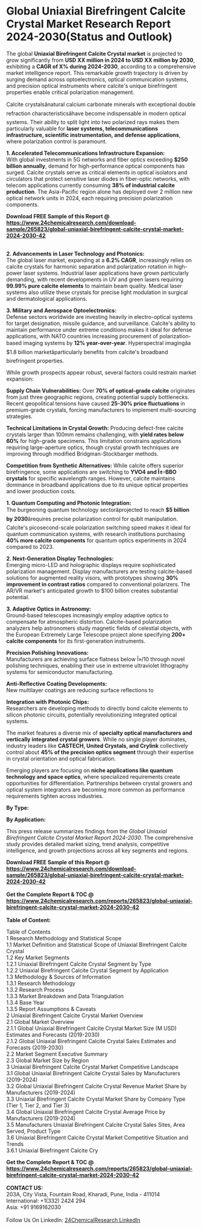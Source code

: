 <h1>Global Uniaxial Birefringent Calcite Crystal Market Research Report 2024-2030(Status and Outlook)</h1><p>The global <strong>Uniaxial Birefringent Calcite Crystal market</strong> is projected to grow significantly from <strong>USD XX million in 2024 to USD XX million by 2030</strong>, exhibiting a <strong>CAGR of X% during 2024-2030</strong>, according to a comprehensive market intelligence report. This remarkable growth trajectory is driven by surging demand across optoelectronics, optical communication systems, and precision optical instruments where calcite's unique birefringent properties enable critical polarization management.</p><p>Calcite crystalsânatural calcium carbonate minerals with exceptional double refraction characteristicsâhave become indispensable in modern optical systems. Their ability to split light into two polarized rays makes them particularly valuable for <strong>laser systems, telecommunications infrastructure, scientific instrumentation, and defense applications</strong>, where polarization control is paramount.</p><p><strong>1. Accelerated Telecommunications Infrastructure Expansion:</strong><br>
With global investments in 5G networks and fiber optics exceeding <strong>$250 billion annually</strong>, demand for high-performance optical components has surged. Calcite crystals serve as critical elements in optical isolators and circulators that protect sensitive laser diodes in fiber-optic networks, with telecom applications currently consuming <strong>38% of industrial calcite production</strong>. The Asia-Pacific region alone has deployed over 2 million new optical network units in 2024, each requiring precision polarization components.</p><div><b>Download FREE Sample of this Report @ 
            <a href="https://www.24chemicalresearch.com/download-sample/265823/global-uniaxial-birefringent-calcite-crystal-market-2024-2030-42">
            https://www.24chemicalresearch.com/download-sample/265823/global-uniaxial-birefringent-calcite-crystal-market-2024-2030-42</a></b></div><br><p><strong>2. Advancements in Laser Technology and Photonics:</strong><br>
The global laser market, expanding at a <strong>6.2% CAGR</strong>, increasingly relies on calcite crystals for harmonic separation and polarization rotation in high-power laser systems. Industrial laser applications have grown particularly demanding, with recent developments in UV and green lasers requiring <strong>99.99% pure calcite elements</strong> to maintain beam quality. Medical laser systems also utilize these crystals for precise light modulation in surgical and dermatological applications.</p><p><strong>3. Military and Aerospace Optoelectronics:</strong><br>
Defense sectors worldwide are investing heavily in electro-optical systems for target designation, missile guidance, and surveillance. Calcite's ability to maintain performance under extreme conditions makes it ideal for defense applications, with NATO countries increasing procurement of polarization-based imaging systems by <strong>12% year-over-year</strong>. Hyperspectral imagingâa $1.8 billion marketâparticularly benefits from calcite's broadband birefringent properties.</p><p>While growth prospects appear robust, several factors could restrain market expansion:</p><p><strong>Supply Chain Vulnerabilities:</strong> Over <strong>70% of optical-grade calcite</strong> originates from just three geographic regions, creating potential supply bottlenecks. Recent geopolitical tensions have caused <strong>25-30% price fluctuations</strong> in premium-grade crystals, forcing manufacturers to implement multi-sourcing strategies.</p><p><strong>Technical Limitations in Crystal Growth:</strong> Producing defect-free calcite crystals larger than 100mm remains challenging, with <strong>yield rates below 60%</strong> for high-grade specimens. This limitation constrains applications requiring large-aperture optics, though crystal growth techniques are improving through modified Bridgman-Stockbarger methods.</p><p><strong>Competition from Synthetic Alternatives:</strong> While calcite offers superior birefringence, some applications are switching to <strong>YVO4 and Î±-BBO crystals</strong> for specific wavelength ranges. However, calcite maintains dominance in broadband applications due to its unique optical properties and lower production costs.</p><p><strong>1. Quantum Computing and Photonic Integration:</strong><br>
The burgeoning quantum technology sectorâprojected to reach <strong>$5 billion by 2030</strong>ârequires precise polarization control for qubit manipulation. Calcite's picosecond-scale polarization switching speed makes it ideal for quantum communication systems, with research institutions purchasing <strong>40% more calcite components</strong> for quantum optics experiments in 2024 compared to 2023.</p><p><strong>2. Next-Generation Display Technologies:</strong><br>
Emerging micro-LED and holographic displays require sophisticated polarization management. Display manufacturers are testing calcite-based solutions for augmented reality visors, with prototypes showing <strong>30% improvement in contrast ratios</strong> compared to conventional polarizers. The AR/VR market's anticipated growth to $100 billion creates substantial potential.</p><p><strong>3. Adaptive Optics in Astronomy:</strong><br>
Ground-based telescopes increasingly employ adaptive optics to compensate for atmospheric distortion. Calcite-based polarization analyzers help astronomers study magnetic fields of celestial objects, with the European Extremely Large Telescope project alone specifying <strong>200+ calcite components</strong> for its first-generation instruments.</p><p><strong>Precision Polishing Innovations:</strong><br>
	Manufacturers are achieving surface flatness below Î»/10 through novel polishing techniques, enabling their use in extreme ultraviolet lithography systems for semiconductor manufacturing.</p><p><strong>Anti-Reflective Coating Developments:</strong><br>
	New multilayer coatings are reducing surface reflections to 
	</p><p><strong>Integration with Photonic Chips:</strong><br>
	Researchers are developing methods to directly bond calcite elements to silicon photonic circuits, potentially revolutionizing integrated optical systems.</p><p>The market features a diverse mix of <strong>specialty optical manufacturers and vertically integrated crystal growers</strong>. While no single player dominates, industry leaders like <strong>CASTECH, United Crystals, and Crylink</strong> collectively control about <strong>45% of the precision optics segment</strong> through their expertise in crystal orientation and optical fabrication.</p><p>Emerging players are focusing on <strong>niche applications like quantum technology and space optics</strong>, where specialized requirements create opportunities for differentiation. Partnerships between crystal growers and optical system integrators are becoming more common as performance requirements tighten across industries.</p><p><strong>By Type:</strong></p><p><strong>By Application:</strong></p><p>This press release summarizes findings from the <em>Global Uniaxial Birefringent Calcite Crystal Market Report 2024-2030</em>. The comprehensive study provides detailed market sizing, trend analysis, competitive intelligence, and growth projections across all key segments and regions.</p><div><b>Download FREE Sample of this Report @ 
            <a href="https://www.24chemicalresearch.com/download-sample/265823/global-uniaxial-birefringent-calcite-crystal-market-2024-2030-42">
            https://www.24chemicalresearch.com/download-sample/265823/global-uniaxial-birefringent-calcite-crystal-market-2024-2030-42</a></b></div><br><div><b>Get the Complete Report & TOC @ 
            <a href="https://www.24chemicalresearch.com/reports/265823/global-uniaxial-birefringent-calcite-crystal-market-2024-2030-42">
            https://www.24chemicalresearch.com/reports/265823/global-uniaxial-birefringent-calcite-crystal-market-2024-2030-42</a></b></div><br>
            <b>Table of Content:</b><p>Table of Contents<br />
1 Research Methodology and Statistical Scope<br />
1.1 Market Definition and Statistical Scope of Uniaxial Birefringent Calcite Crystal<br />
1.2 Key Market Segments<br />
1.2.1 Uniaxial Birefringent Calcite Crystal Segment by Type<br />
1.2.2 Uniaxial Birefringent Calcite Crystal Segment by Application<br />
1.3 Methodology & Sources of Information<br />
1.3.1 Research Methodology<br />
1.3.2 Research Process<br />
1.3.3 Market Breakdown and Data Triangulation<br />
1.3.4 Base Year<br />
1.3.5 Report Assumptions & Caveats<br />
2 Uniaxial Birefringent Calcite Crystal Market Overview<br />
2.1 Global Market Overview<br />
2.1.1 Global Uniaxial Birefringent Calcite Crystal Market Size (M USD) Estimates and Forecasts (2019-2030)<br />
2.1.2 Global Uniaxial Birefringent Calcite Crystal Sales Estimates and Forecasts (2019-2030)<br />
2.2 Market Segment Executive Summary<br />
2.3 Global Market Size by Region<br />
3 Uniaxial Birefringent Calcite Crystal Market Competitive Landscape<br />
3.1 Global Uniaxial Birefringent Calcite Crystal Sales by Manufacturers (2019-2024)<br />
3.2 Global Uniaxial Birefringent Calcite Crystal Revenue Market Share by Manufacturers (2019-2024)<br />
3.3 Uniaxial Birefringent Calcite Crystal Market Share by Company Type (Tier 1, Tier 2, and Tier 3)<br />
3.4 Global Uniaxial Birefringent Calcite Crystal Average Price by Manufacturers (2019-2024)<br />
3.5 Manufacturers Uniaxial Birefringent Calcite Crystal Sales Sites, Area Served, Product Type<br />
3.6 Uniaxial Birefringent Calcite Crystal Market Competitive Situation and Trends<br />
3.6.1 Uniaxial Birefringent Calcite Cry</p><div><b>Get the Complete Report & TOC @ 
            <a href="https://www.24chemicalresearch.com/reports/265823/global-uniaxial-birefringent-calcite-crystal-market-2024-2030-42">
            https://www.24chemicalresearch.com/reports/265823/global-uniaxial-birefringent-calcite-crystal-market-2024-2030-42</a></b></div><br><b>CONTACT US:</b><br>
            203A, City Vista, Fountain Road, Kharadi, Pune, India - 411014<br>
            International: +1(332) 2424 294<br>
            Asia: +91 9169162030 <br><br>
            Follow Us On LinkedIn: <a href="https://www.linkedin.com/company/24chemicalresearch/">24ChemicalResearch LinkedIn</a>